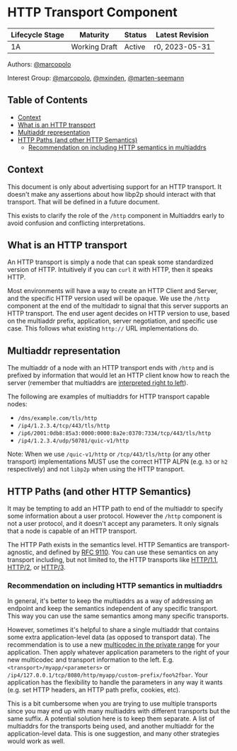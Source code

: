 # HTTP Transport Component <!-- omit in toc -->

| Lifecycle Stage | Maturity      | Status | Latest Revision |
| --------------- | ------------- | ------ | --------------- |
| 1A              | Working Draft | Active | r0, 2023-05-31  |

Authors: [@marcopolo]

Interest Group: [@marcopolo], [@mxinden], [@marten-seemann]

[@marcopolo]: https://github.com/marcopolo
[@mxinden]: https://github.com/mxinden
[@marten-seemann]: https://github.com/marten-seemann

## Table of Contents <!-- omit in toc -->
- [Context](#context)
- [What is an HTTP transport](#what-is-an-http-transport)
- [Multiaddr representation](#multiaddr-representation)
- [HTTP Paths (and other HTTP Semantics)](#http-paths-and-other-http-semantics)
  - [Recommendation on including HTTP semantics in multiaddrs](#recommendation-on-including-http-semantics-in-multiaddrs)


## Context

This document is only about advertising support for an HTTP transport. It
doesn't make any assertions about how libp2p should interact with that
transport. That will be defined in a future document.

This exists to clarify the role of the `/http` component in Multiaddrs early to
avoid confusion and conflicting interpretations.

## What is an HTTP transport

An HTTP transport is simply a node that can speak some standardized version of
HTTP. Intuitively if you can `curl` it with HTTP, then it speaks HTTP.

Most environments will have a way to create an HTTP Client and Server, and the
specific HTTP version used will be opaque. We use the `/http` component at the
end of the multidadr to signal that this server supports an HTTP transport. The
end user agent decides on HTTP version to use, based on the multiaddr prefix,
application, server negotiation, and specific use case. This follows what
existing `http://` URL implementations do.

## Multiaddr representation

The multiaddr of a node with an HTTP transport ends with `/http` and is prefixed
by information that would let an HTTP client know how to reach the server
(remember that multiaddrs are [interpreted right to
left](https://github.com/multiformats/multiaddr#interpreting-multiaddrs)). 

The following are examples of multiaddrs for HTTP transport capable nodes:

* `/dns/example.com/tls/http`
* `/ip4/1.2.3.4/tcp/443/tls/http`
* `/ip6/2001:0db8:85a3:0000:0000:8a2e:0370:7334/tcp/443/tls/http`
* `/ip4/1.2.3.4/udp/50781/quic-v1/http`

Note: When we use `/quic-v1/http` or `/tcp/443/tls/http` (or any other
transport) implementations MUST use the correct HTTP ALPN (e.g. `h3` or `h2`
respectively) and not `libp2p` when using the HTTP transport.

## HTTP Paths (and other HTTP Semantics)

It may be tempting to add an HTTP path to end of the multiaddr to specify some
information about a user protocol. However the `/http` component is not a user
protocol, and it doesn't accept any parameters. It only signals that a node is
capable of an HTTP transport.

The HTTP Path exists in the semantics level. HTTP Semantics are
transport-agnostic, and defined by [RFC
9110](https://httpwg.org/specs/rfc9110.html). You can use these semantics on any
transport including, but not limited to, the HTTP transports like
[HTTP/1.1](https://www.rfc-editor.org/info/rfc7235),
[HTTP/2](https://www.rfc-editor.org/info/rfc9113), or
[HTTP/3](https://www.rfc-editor.org/info/rfc9114).

### Recommendation on including HTTP semantics in multiaddrs

In general, it's better to keep the multiaddrs as a way of addressing an
endpoint and keep the semantics independent of any specific transport. This way
you can use the same semantics among many specific transports.

However, sometimes it's helpful to share a single multiaddr that contains some
extra application-level data (as opposed to transport data). The recommendation
is to use a new [multicodec in the private
range](https://github.com/multiformats/multicodec#private-use-area) for your
application. Then apply whatever application parameters to the right of your new
multicodec and transport information to the left. E.g.
`<transport>/myapp/<parameters>`
or `/ip4/127.0.0.1/tcp/8080/http/myapp/custom-prefix/foo%2fbar`. Your
application has the flexibility to handle the parameters in any way it wants
(e.g. set HTTP headers, an HTTP path prefix, cookies, etc).

This is a bit cumbersome when you are trying to use multiple transports since
you may end up with many multiaddrs with different transports but the same
suffix. A potential solution here is to keep them separate. A list of multiaddrs
for the transports being used, and another multiaddr for the application-level
data. This is one suggestion, and many other strategies would work as well.
